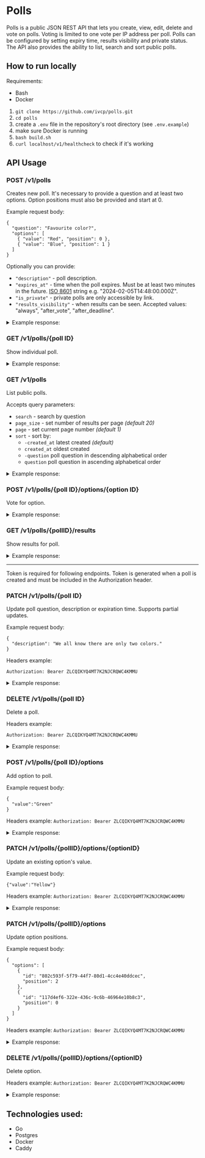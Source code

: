 # Polls

Polls is a public JSON REST API that lets you create, view, edit, delete and vote on polls. Voting is limited to one vote per IP address per poll.
Polls can be configured by setting expiry time, results visibility and private status. The API also provides the ability to list, search and sort public polls.

## How to run locally

Requirements:

- Bash
- Docker

1. `git clone https://github.com/ivcp/polls.git`
2. `cd polls`
3. create a `.env` file in the repository's root directory (see `.env.example`)
4. make sure Docker is running
5. `bash build.sh`
6. `curl localhost/v1/healthcheck` to check if it's working

## API Usage

### POST /v1/polls

Creates new poll. It's necessary to provide a question and at least two options. Option positions must also be provided and start at 0.

Example request body:

```
{
  "question": "Favourite color?",
  "options": [
    { "value": "Red", "position": 0 },
    { "value": "Blue", "position": 1 }
  ]
}
```

Optionally you can provide:

- `"description"` - poll description.
- `"expires_at"` - time when the poll expires. Must be at least two minutes in the future. [ISO 8601](https://www.iso.org/iso-8601-date-and-time-format.html) string e.g. "2024-02-05T14:48:00.000Z".
- `"is_private"` - private polls are only accessible by link.
- `"results_visibility"` - when results can be seen. Accepted values: "always", "after_vote", "after_deadline".

<details>
  <summary>Example response:</summary>

```
{
"poll": {
  "id": "6df661aa-4f3f-4281-8b69-da430a8ebad4",
  "question": "Favourite color?",
  "description": "",
  "options": [
    {
      "id": "802c593f-5f79-44f7-80d1-4cc4e40ddcec",
      "value": "Red",
      "position": 0
    },
    {
      "id": "8ea93888-8002-4889-94a1-24d75e10c07d",
      "value": "Blue",
      "position": 1
    }
  ],
  "created_at": "2024-02-26T17:19:44Z",
  "updated_at": "2024-02-26T17:19:44Z",
  "expires_at": "",
  "results_visibility": "always",
  "is_private": false,
  "token": "ZLCQIKYQ4MT7K2NJCRQWC4KMMU"
}
}
```

</details>

### GET /v1/polls/{poll ID}

Show individual poll.

<details>
  <summary>Example response:</summary>

```
{
"poll": {
  "id": "6df661aa-4f3f-4281-8b69-da430a8ebad4",
  "question": "Favourite color?",
  "description": "",
  "options": [
    {
      "id": "802c593f-5f79-44f7-80d1-4cc4e40ddcec",
      "value": "Red",
      "position": 0
    },
    {
      "id": "8ea93888-8002-4889-94a1-24d75e10c07d",
      "value": "Blue",
      "position": 1
    }
  ],
  "created_at": "2024-02-26T17:19:44Z",
  "updated_at": "2024-02-26T17:19:44Z",
  "expires_at": "",
  "results_visibility": "always",
  "is_private": false
}
}
```

</details>

### GET /v1/polls

List public polls.

Accepts query parameters:

- `search` - search by question
- `page_size` - set number of results per page _(default 20)_
- `page` - set current page number _(default 1)_
- `sort` - sort by:
  - `-created_at` latest created _(default)_
  - `created_at` oldest created
  - `-question` poll question in descending alphabetical order
  - `question` poll question in ascending alphabetical order

<details>
  <summary>Example response:</summary>

```
  {
  "metadata": {
    "current_page": 1,
    "page_size": 20,
    "first_page": 1,
    "last_page": 1,
    "total_records": 1
  },
  "polls": [
    {
      "id": "6df661aa-4f3f-4281-8b69-da430a8ebad4",
      "question": "Favourite color?",
      "description": "",
      "options": [
        {
          "id": "802c593f-5f79-44f7-80d1-4cc4e40ddcec",
          "value": "Red",
          "position": 0
        },
        {
          "id": "8ea93888-8002-4889-94a1-24d75e10c07d",
          "value": "Blue",
          "position": 1
        }
      ],
      "created_at": "2024-02-26T17:19:44Z",
      "updated_at": "2024-02-26T17:19:44Z",
      "expires_at": "",
      "results_visibility": "always",
      "is_private": false
    }
  ]
}
```

</details>

### POST /v1/polls/{poll ID}/options/{option ID}

Vote for option.

<details>
  <summary>Example response:</summary>

```
{
  "message":"vote successful"
}
```

</details>

### GET /v1/polls/{pollID}/results

Show results for poll.

<details>
  <summary>Example response:</summary>

```
{
  "results": [
    {
      "id": "802c593f-5f79-44f7-80d1-4cc4e40ddcec",
      "value": "Red",
      "position": 0,
      "vote_count": 0
    },
    {
      "id": "117d4ef6-322e-436c-9c6b-46964e10b8c3",
      "value": "Green",
      "position": 2,
      "vote_count": 0
    },
    {
      "id": "8ea93888-8002-4889-94a1-24d75e10c07d",
      "value": "Blue",
      "position": 1,
      "vote_count": 1
    }
  ]
}
```

</details>

<hr>

Token is required for following endpoints. Token is generated when a poll is created and must be included in the Authorization header.

### PATCH /v1/polls/{poll ID}

Update poll question, description or expiration time. Supports partial updates.

Example request body:

```
{
  "description": "We all know there are only two colors."
}
```

Headers example:

`Authorization: Bearer ZLCQIKYQ4MT7K2NJCRQWC4KMMU`

<details>
  <summary>Example response:</summary>

```
  {
  "poll": {
    "id": "6df661aa-4f3f-4281-8b69-da430a8ebad4",
    "question": "Favourite color?",
    "description": "We all know there are only two colors.",
    "options": [
      {
        "id": "802c593f-5f79-44f7-80d1-4cc4e40ddcec",
        "value": "Red",
        "position": 0
      },
      {
        "id": "8ea93888-8002-4889-94a1-24d75e10c07d",
        "value": "Blue",
        "position": 1
      }
    ],
    "created_at": "2024-02-26T17:19:44Z",
    "updated_at": "2024-02-26T19:11:00Z",
    "expires_at": "",
    "results_visibility": "always",
    "is_private": false
  }
}
```

</details>

### DELETE /v1/polls/{poll ID}

Delete a poll.

Headers example:

`Authorization: Bearer ZLCQIKYQ4MT7K2NJCRQWC4KMMU`

<details>
  <summary>Example response:</summary>

```
{
  "message": "poll successfully deleted"
}
```

</details>

### POST /v1/polls/{poll ID}/options

Add option to poll.

Example request body:

```
{
  "value":"Green"
}
```

Headers example:
`Authorization: Bearer ZLCQIKYQ4MT7K2NJCRQWC4KMMU`

<details>
  <summary>Example response:</summary>

```
{
  "message":"option added successfully"
}
```

</details>

### PATCH /v1/polls/{pollID}/options/{optionID}

Update an existing option's value.

Example request body:

```
{"value":"Yellow"}
```

Headers example:
`Authorization: Bearer ZLCQIKYQ4MT7K2NJCRQWC4KMMU`

<details>
  <summary>Example response:</summary>

```
{
  "message":"option updated successfully"
}
```

</details>

### PATCH /v1/polls/{pollID}/options

Update option positions.

Example request body:

```
{
  "options": [
    {
      "id": "802c593f-5f79-44f7-80d1-4cc4e40ddcec",
      "position": 2
    },
    {
      "id": "117d4ef6-322e-436c-9c6b-46964e10b8c3",
      "position": 0
    }
  ]
}
```

Headers example:
`Authorization: Bearer ZLCQIKYQ4MT7K2NJCRQWC4KMMU`

<details>
  <summary>Example response:</summary>

```
{
  "message":"option updated successfully"
}
```

</details>

### DELETE /v1/polls/{pollID}/options/{optionID}

Delete option.

Headers example:
`Authorization: Bearer ZLCQIKYQ4MT7K2NJCRQWC4KMMU`

<details>
  <summary>Example response:</summary>

```
{
  "message":"option deleted successfully"
}
```

</details>

## Technologies used:

- Go
- Postgres
- Docker
- Caddy
